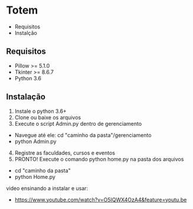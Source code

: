  # Totem
- Requisitos
- Instalção 


## Requisitos

- Pillow >= 5.1.0
- Tkinter >= 8.6.7
- Python 3.6

## Instalação
1. Instale o python 3.6+
2. Clone ou baixe os arquivos
3. Execute o script Admin.py dentro de gerenciamento
 - Navegue até ele: cd "caminho da pasta"/gerenciamento
 - python Admin.py
4. Registre as faculdades, cursos e eventos
5. PRONTO! Execute o comando python home.py na pasta dos arquivos
 - cd "caminho da pasta"
 - python Home.py

video ensinando a instalar e usar:
- https://www.youtube.com/watch?v=O5IQWX4OzA4&feature=youtu.be

